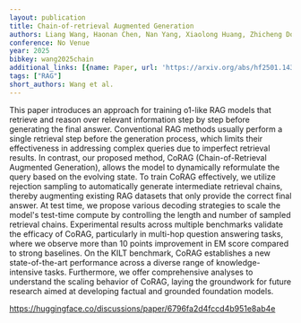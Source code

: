 ```yaml
---
layout: publication
title: Chain-of-retrieval Augmented Generation
authors: Liang Wang, Haonan Chen, Nan Yang, Xiaolong Huang, Zhicheng Dou, Furu Wei
conference: No Venue
year: 2025
bibkey: wang2025chain
additional_links: [{name: Paper, url: 'https://arxiv.org/abs/hf2501.14342'}]
tags: ["RAG"]
short_authors: Wang et al.
---
```

This paper introduces an approach for training o1-like RAG models that retrieve and reason over relevant information step by step before generating the final answer. Conventional RAG methods usually perform a single retrieval step before the generation process, which limits their effectiveness in addressing complex queries due to imperfect retrieval results. In contrast, our proposed method, CoRAG (Chain-of-Retrieval Augmented Generation), allows the model to dynamically reformulate the query based on the evolving state. To train CoRAG effectively, we utilize rejection sampling to automatically generate intermediate retrieval chains, thereby augmenting existing RAG datasets that only provide the correct final answer. At test time, we propose various decoding strategies to scale the model's test-time compute by controlling the length and number of sampled retrieval chains. Experimental results across multiple benchmarks validate the efficacy of CoRAG, particularly in multi-hop question answering tasks, where we observe more than 10 points improvement in EM score compared to strong baselines. On the KILT benchmark, CoRAG establishes a new state-of-the-art performance across a diverse range of knowledge-intensive tasks. Furthermore, we offer comprehensive analyses to understand the scaling behavior of CoRAG, laying the groundwork for future research aimed at developing factual and grounded foundation models.

https://huggingface.co/discussions/paper/6796fa2d4fccd4b951e8ab4e